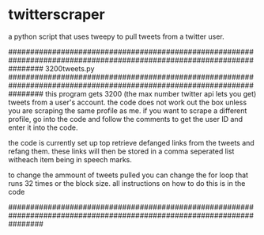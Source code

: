 # twitterscraper
a python script that uses tweepy to pull tweets from a twitter user. 

########################################################################################################################
3200tweets.py
########################################################################################################################
this program gets 3200 (the max number twitter api lets you get) tweets from a user's account. the code does not work out the box unless you are scraping the same profile as me. 
if you want to scrape a different profile, go into the code and follow the comments to get the user ID and enter it into the code. 

the code is currently set up top retrieve defanged links from the tweets and refang them. these links will then be stored in a comma seperated list witheach item being in speech marks. 

to change the ammount of tweets pulled you can change the for loop that runs 32 times or the block size. all instructions on how to do this is in the code

########################################################################################################################
